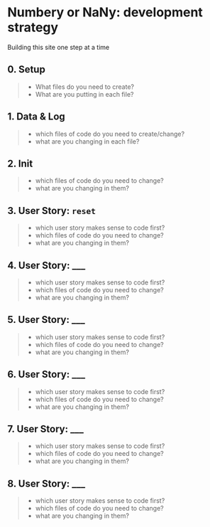 # Numbery or NaNy: development strategy

Building this site one step at a time

## 0. Setup

> * What files do you need to create?
> * What are you putting in each file?

## 1. Data & Log

> * which files of code do you need to create/change?
> * what are you changing in each file?

## 2. Init

> * which files of code do you need to change?
> * what are you changing in them?

## 3. User Story: `reset`

> * which user story makes sense to code first?
> * which files of code do you need to change?
> * what are you changing in them?

## 4. User Story: ___

> * which user story makes sense to code first?
> * which files of code do you need to change?
> * what are you changing in them?

## 5. User Story: ___

> * which user story makes sense to code first?
> * which files of code do you need to change?
> * what are you changing in them?

## 6. User Story: ___

> * which user story makes sense to code first?
> * which files of code do you need to change?
> * what are you changing in them?

## 7. User Story: ___

> * which user story makes sense to code first?
> * which files of code do you need to change?
> * what are you changing in them?

## 8. User Story: ___

> * which user story makes sense to code first?
> * which files of code do you need to change?
> * what are you changing in them?
